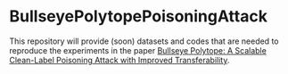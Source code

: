 # BullseyePolytopePoisoningAttack
This repository will provide (soon) datasets and codes that are needed to reproduce the experiments in the paper [Bullseye Polytope: A Scalable Clean-Label Poisoning Attack with Improved Transferability](https://arxiv.org/abs/2005.00191).

